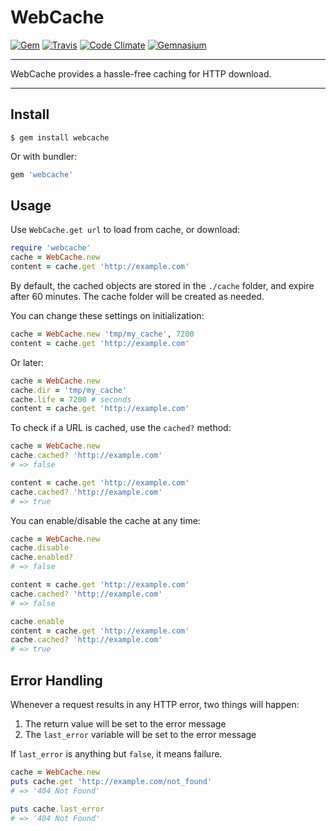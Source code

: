 WebCache
==================================================

[![Gem](https://img.shields.io/gem/v/webcache.svg?style=flat-square)](https://rubygems.org/gems/webcache)
[![Travis](https://img.shields.io/travis/DannyBen/webcache.svg?style=flat-square)](https://travis-ci.org/DannyBen/webcache)
[![Code Climate](https://img.shields.io/codeclimate/github/DannyBen/webcache.svg?style=flat-square)](https://codeclimate.com/github/DannyBen/webcache)
[![Gemnasium](https://img.shields.io/gemnasium/DannyBen/webcache.svg?style=flat-square)](https://gemnasium.com/DannyBen/webcache)

---

WebCache provides a hassle-free caching for HTTP download.

---

Install
--------------------------------------------------

```
$ gem install webcache
```

Or with bundler:

```ruby
gem 'webcache'
```

Usage
--------------------------------------------------

Use `WebCache.get url` to load from cache, or download:

```ruby
require 'webcache'
cache = WebCache.new
content = cache.get 'http://example.com'
```

By default, the cached objects are stored in the `./cache` folder, and
expire after 60 minutes. The cache folder will be created as needed.

You can change these settings on initialization:

```ruby
cache = WebCache.new 'tmp/my_cache', 7200
content = cache.get 'http://example.com'
```

Or later:

```ruby
cache = WebCache.new
cache.dir = 'tmp/my_cache'
cache.life = 7200 # seconds
content = cache.get 'http://example.com'
```

To check if a URL is cached, use the `cached?` method:

```ruby
cache = WebCache.new
cache.cached? 'http://example.com'
# => false

content = cache.get 'http://example.com'
cache.cached? 'http://example.com'
# => true
```

You can enable/disable the cache at any time:

```ruby
cache = WebCache.new
cache.disable
cache.enabled? 
# => false

content = cache.get 'http://example.com'
cache.cached? 'http://example.com'
# => false

cache.enable
content = cache.get 'http://example.com'
cache.cached? 'http://example.com'
# => true
```

Error Handling
--------------------------------------------------

Whenever a request results in any HTTP error, two things will happen:

1. The return value will be set to the error message
2. The `last_error` variable will be set to the error message

If `last_error` is anything but `false`, it means failure.

```ruby
cache = WebCache.new
puts cache.get 'http://example.com/not_found'
# => '404 Not Found'

puts cache.last_error
# => '404 Not Found'
```
